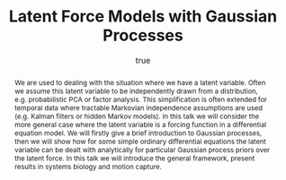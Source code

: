 ---
abstract: We are used to dealing with the situation where we have a latent variable.
  Often we assume this latent variable to be independently drawn from a distribution,
  e.g. probabilistic PCA or factor analysis. This simplification is often extended
  for temporal data where tractable Markovian independence assumptions are used (e.g.
  Kalman filters or hidden Markov models). In this talk we will consider the more
  general case where the latent variable is a forcing function in a differential equation
  model. We will firstly give a brief introduction to Gaussian processes, then we
  will show how for some simple ordinary differential equations the latent variable
  can be dealt with analytically for particular Gaussian process priors over the latent
  force. In this talk we will introduce the general framework, present results in
  systems biology and motion capture.
author:
- family: Lawrence
  given: Neil D.
  gscholar: r3SJcvoAAAAJ
  institute: University of Sheffield
  twitter: lawrennd
  url: http://inverseprobability.com
categories:
- Lawrence-lfm_cagliary09
day: '13'
errata: []
extras: []
key: Lawrence-lfm_cagliary09
layout: talk
linkpdf: ftp://ftp.dcs.shef.ac.uk/home/neil/lfm_cagliari09.pdf
month: 7
published: 2009-07-13
section: pre
title: Latent Force Models with <span>G</span>aussian Processes
venue: Pattern Recognition Applications Group, Department of Electrical and Electronic
  Engineering, University of Cagliari, Italy
year: '2009'
---